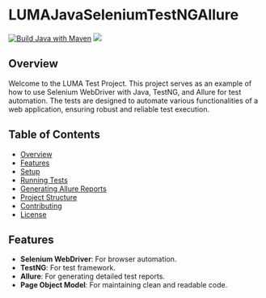 # LUMAJavaSeleniumTestNGAllure
[![Build Java with Maven](https://github.com/Nostalgeek23/LUMAJavaSeleniumTestNGAllure/actions/workflows/build.yml/badge.svg)](https://github.com/Nostalgeek23/LUMAJavaSeleniumTestNGAllure/actions/workflows/build.yml)
<a href="https://github.com/Nostalgeek23/LUMAJavaSeleniumTestNGAllure/pulls?q=+is%3Apr+author%3A%40me+"><img src="https://img.shields.io/github/issues-pr/Nostalgeek23/Nostalgeek23%2FLUMAJavaSeleniumTestNGAllure"/></a>


## Overview

Welcome to the LUMA Test Project. This project serves as an example of how to use Selenium WebDriver with Java, TestNG, and Allure for test automation. The tests are designed to automate various functionalities of a web application, ensuring robust and reliable test execution.

## Table of Contents

- [Overview](#overview)
- [Features](#features)
- [Setup](#setup)
- [Running Tests](#running-tests)
- [Generating Allure Reports](#generating-allure-reports)
- [Project Structure](#project-structure)
- [Contributing](#contributing)
- [License](#license)

## Features

- **Selenium WebDriver**: For browser automation.
- **TestNG**: For test framework.
- **Allure**: For generating detailed test reports.
- **Page Object Model**: For maintaining clean and readable code.

